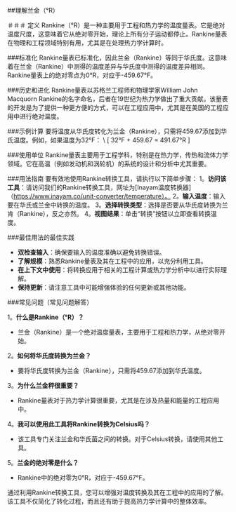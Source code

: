 ##理解兰金（°R）

＃＃＃ 定义
Rankine（°R）是一种主要用于工程和热力学的温度量表。它是绝对温度尺度，这意味着它从绝对零开始，理论上所有分子运动都停止。Rankine量表在物理和工程领域特别有用，尤其是在处理热力学计算时。

###标准化
Rankine量表已标准化，因此兰金（Rankine）等同于华氏度。这意味着在兰金（Rankine）中测得的温度差异与华氏度中测得的温度差异相同。Rankine量表上的绝对零点为0°R，对应于-459.67°F。

###历史和进化
Rankine量表以苏格兰工程师和物理学家William John Macquorn Rankine的名字命名，后者在19世纪为热力学做出了重大贡献。该量表的开发是为了提供一种更方便的方式，可以在工程应用中，尤其是在美国的工程应用中进行绝对温度。

###示例计算
要将温度从华氏度转化为兰金（Rankine），只需将459.67添加到华氏温度。例如，如果温度为32°F：
\ [
32°F + 459.67 = 491.67°R
\]

###使用单位
Rankine量表主要用于工程学科，特别是在热力学，传热和流体力学领域。它在高温（例如发动机和涡轮机）的系统的设计和分析中尤其重要。

###用法指南
要有效地使用Rankine转换工具，请执行以下简单步骤：
1。**访问该工具**：请访问我们的Rankine转换工具，网址为[Inayam温度转换器]（https://www.inayam.co/unit-converter/temperature）。
2。**输入温度**：输入要在华氏或兰金中转换的温度。
3。**选择转换类型**：选择是否要从华氏度转换为兰肯（Rankine），反之亦然。
4。**视图结果**：单击“转换”按钮以立即查看转换温度。

###最佳用法的最佳实践
-  **双检查输入**：确保要输入的温度准确以避免转换错误。
-  **了解规模**：熟悉Rankine量表及其在工程中的应用，以充分利用工具。
-  **在上下文中使用**：将转换应用于相关的工程计算或热力学分析中以进行实际理解。
-  **保持更新**：请注意工具中可能增强体验的任何更新或其他功能。

###常见问题（常见问题解答）

1。**什么是Rankine（°R）？**
- 兰金（Rankine）是一个绝对温度量表，主要用于工程和热力学，从绝对零开始。

2。**如何将华氏度转换为兰金？**
- 要将华氏度转换为兰金（Rankine），只需将459.67添加到华氏温度。

3。**为什么兰金秤很重要？**
-  Rankine量表对于热力学计算很重要，尤其是在涉及热量和能量的工程应用中。

4。**我可以使用此工具将Rankine转换为Celsius吗？**
- 该工具专门关注兰金和华氏菌之间的转换。对于Celsius转换，请使用其他工具。

5。**兰金的绝对零是什么？**
-  Rankine中的绝对零为0°R，对应于-459.67°F。

通过利用Rankine转换工具，您可以增强对温度转换及其在工程中的应用的了解。该工具不仅简化了转化过程，而且还有助于提高热力学计算中的整体效率。
